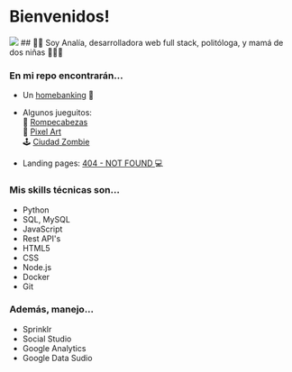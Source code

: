 # Bienvenidos! 
<img src="https://media.giphy.com/media/DSJXFUdrXtLWu8qFH6/giphy.gif" />
## 👩‍💻 Soy Analía, desarrolladora web full stack, politóloga, y mamá de dos niñas 👩‍👧‍👧 

### En mi repo encontrarán...

- Un <a href="https://anita86.github.io/Proyecto-2-Homebanking/">homebanking</a> 🏧  

- Algunos jueguitos:  
🧩 <a href="https://anita86.github.io/Proyecto-3-Rompecabezas/">Rompecabezas</a> <br> 
🎨 <a href="https://anita86.github.io/Proyecto-4-Pixel-art/">Pixel Art</a> <br> 
🕹️ <a href="https://anita86.github.io/Proyecto-5-Ciudad-Zombie/">Ciudad Zombie</a>  

- Landing pages: <a href="https://anita86.github.io/404-NOT-FOUND/">404 - NOT FOUND </a> 💻 

### Mis skills técnicas son...
- Python
- SQL, MySQL
- JavaScript
- Rest API's
- HTML5 
- CSS
- Node.js
- Docker
- Git

### Además, manejo...
- Sprinklr
- Social Studio
- Google Analytics
- Google Data Sudio


<!---
anita86/anita86 is a ✨ special ✨ repository because its `README.md` (this file) appears on your GitHub profile.
You can click the Preview link to take a look at your changes.
--->
